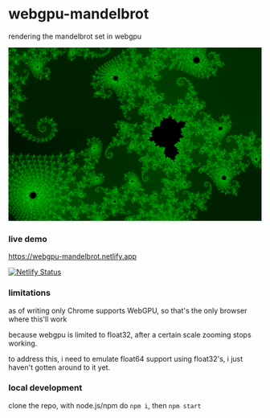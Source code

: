 # webgpu-mandelbrot

rendering the mandelbrot set in webgpu

![](./screenshot.png)

### live demo

https://webgpu-mandelbrot.netlify.app

[![Netlify Status](https://api.netlify.com/api/v1/badges/7737f919-005f-4398-80cc-e2fb7c962272/deploy-status)](https://app.netlify.com/sites/webgpu-mandelbrot/deploys)

### limitations

as of writing only Chrome supports WebGPU, so that's the only browser where this'll work

because webgpu is limited to float32, after a certain scale zooming stops working.

to address this, i need to emulate float64 support using float32's, i just haven't gotten around to it yet.

### local development

clone the repo, with node.js/npm do `npm i`, then `npm start`
